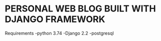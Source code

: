 # PERSONAL WEB BLOG BUILT WITH DJANGO FRAMEWORK

Requirements
-python 3.74
-Django 2.2
-postgresql



